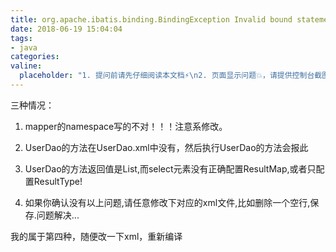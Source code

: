 ```yaml
---
title: org.apache.ibatis.binding.BindingException Invalid bound statement (not found)
date: 2018-06-19 15:04:04
tags:
- java
categories:
valine:
  placeholder: "1. 提问前请先仔细阅读本文档⚡\n2. 页面显示问题💥，请提供控制台截图📸或者您的测试网址\n3. 其他任何报错💣，请提供详细描述和截图📸，祝食用愉快💪"
---
```


三种情况：

1. mapper的namespace写的不对！！！注意系修改。

2. UserDao的方法在UserDao.xml中没有，然后执行UserDao的方法会报此

3. UserDao的方法返回值是List,而select元素没有正确配置ResultMap,或者只配置ResultType!

4. 如果你确认没有以上问题,请任意修改下对应的xml文件,比如删除一个空行,保存.问题解决...

我的属于第四种，随便改一下xml，重新编译
